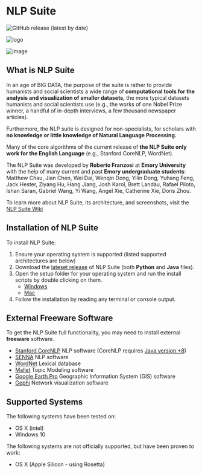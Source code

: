 # NLP Suite

![GitHub release (latest by date)](https://img.shields.io/github/v/release/NLP-Suite/NLP-Suite?color=Green&label=Latest%20Version)

![logo](https://github.com/NLP-Suite/NLP-Suite/blob/current-stable/lib/images/logo.png)

![image](https://user-images.githubusercontent.com/79026295/115375525-e0e46780-a19b-11eb-8394-7c9ad97cfbf1.png)

## What is NLP Suite

In an age of BIG DATA, the purpose of the suite is rather to provide humanists and social scientists a wide range of **computational tools for the analysis and visualization of smaller datasets,** the more typical datasets humanists and social scientists use (e.g., the works of one Nobel Prize winner, a handful of in-depth interviews, a few thousand newspaper articles).

Furthermore, the NLP suite is designed for non-specialists, for scholars with **no knowledge or little knowledge of Natural Language Processing.**

Many of the core algorithms of the current release of **the NLP Suite only work for the English Language** (e.g., Stanford CoreNLP, WordNet).

The NLP Suite was developed by **Roberto Franzosi** at **Emory University** with the help of many current and past **Emory undergraduate students**: Matthew Chau, Jian Chen, Wei Dai, Wenqin Dong, Yilin Dong, Yuhang Feng, Jack Hester, Ziyang Hu, Hang Jiang, Josh Karol, Brett Landau, Rafael Piloto, Ishan Saran, Gabriel Wang, Yi Wang, Angel Xie, Catherine Xie, Doris Zhou.


To learn more about NLP Suite, its architecture, and screenshots, visit the [NLP Suite Wiki](https://github.com/NLP-Suite/NLP-Suite/wiki)

## Installation of NLP Suite

To install NLP Suite:

1. Ensure your operating system is supported (listed supported architectures are below)
2. Download the [lateset release](https://github.com/NLP-Suite/NLP-Suite/releases) of NLP Suite (both **Python** and **Java** files).
3. Open the setup folder for your operating system and run the install scripts by double clicking on them.
    - [Windows](https://github.com/NLP-Suite/NLP-Suite/tree/current-stable/setup_Windows)
    - [Mac](https://github.com/NLP-Suite/NLP-Suite/tree/current-stable/setup_Mac)
5. Follow the installation by reading any terminal or console output. 

## External Freeware Software

To get the NLP Suite full functionality, you may need to install external **freeware** software.

- [Stanford CoreNLP](https://stanfordnlp.github.io/CoreNLP/download.html) NLP software (CoreNLP requires [Java version +8](https://www.oracle.com/java/technologies/javase-downloads.html))
- [SENNA](https://ronan.collobert.com/senna/) NLP software
- [WordNet](https://wordnet.princeton.edu/download) Lexical database 
- [Mallet](http://mallet.cs.umass.edu/download.php) Topic Modeling software
- [Google Earth Pro](https://www.google.com/earth/download/gep/agree.html?hl=en-GB) Geographic Information System (GIS) software
- [Gephi](https://gephi.org/users/download/) Network visualization software

## Supported Systems

The following systems have been tested on:

- OS X (intel)
- Windows 10


The following systems are not officially supported, but have been proven to work:

- OS X (Apple Silicon - using Rosetta)
